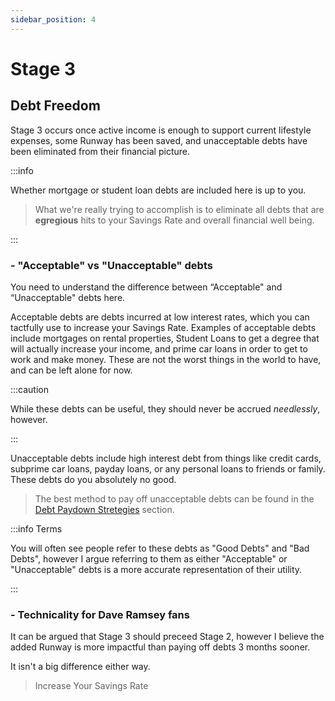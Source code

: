 ```yaml
---
sidebar_position: 4
---
```


# Stage 3

## Debt Freedom

Stage 3 occurs once active income is enough to support current lifestyle expenses, some Runway has been saved, and unacceptable debts have been eliminated from their financial picture. 

:::info 

Whether mortgage or student loan debts are included here is up to you. 

>What we're really trying to accomplish is to eliminate all debts that are **egregious** hits to your Savings Rate and overall financial well being.

:::

### - "Acceptable" vs "Unacceptable" debts

You need to understand the difference between “Acceptable" and “Unacceptable" debts here. 

Acceptable debts are debts incurred at low interest rates, which you can tactfully use to increase your Savings Rate. Examples of acceptable debts include mortgages on rental properties, Student Loans to get a degree that will actually increase your income, and prime car loans in order to get to work and make money. These are not the worst things in the world to have, and can be left alone for now. 

:::caution

While these debts can be useful, they should never be accrued *needlessly*, however. 

:::

Unacceptable debts include high interest debt from things like credit cards, subprime car loans, payday loans, or any personal loans to friends or family. These debts do you absolutely no good. 
>The best method to pay off unacceptable debts can be found in the [Debt Paydown Stretegies](/credit/debt-paydown-strategies.md) section.

:::info Terms

You will often see people refer to these debts as "Good Debts" and "Bad Debts", however I argue referring to them as either "Acceptable" or "Unacceptable" debts is a more accurate representation of their utility. 

:::

### - Technicality for Dave Ramsey fans

It can be argued that Stage 3 should preceed Stage 2, however I believe the added Runway is more impactful than paying off debts 3 months sooner. 

It isn't a big difference either way.

>Increase Your Savings Rate
